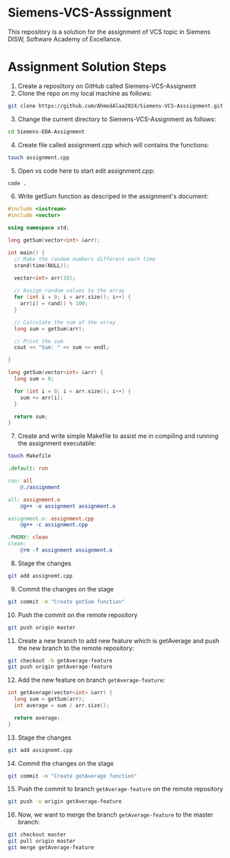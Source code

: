# Siemens-VCS-Asssignment
This repository is a solution for the assignment of VCS topic in Siemens DISW, Software Academy of Excellance.

# Assignment Solution Steps
1. Create a reposiltory on GitHub called Siemens-VCS-Assignemt
2. Clone the repo on my local machine as follows:
```bash
git clone https://github.com/AhmedAlaa2024/Siemens-VCS-Asssignment.git
```
3. Change the current directory to Siemens-VCS-Assignment as follows:
```bash
cd Siemens-EDA-Assignment
```
4. Create file called assignment.cpp which will contains the functions:
```bash
touch assignment.cpp
```
5. Open vs code here to start edit assignment.cpp:
```bash
code .
```
6. Write getSum function as descriped in the assignment's document:
```c++
#include <iostream>
#include <vector>

using namespace std;

long getSum(vector<int> &arr);

int main() {
  // Make the random numbers different each time
  srand(time(NULL));

  vector<int> arr(10);
  
  // Assign random values to the array
  for (int i = 0; i < arr.size(); i++) {
    arr[i] = rand() % 100;
  }

  // Calculate the sum of the array
  long sum = getSum(arr);

  // Print the sum
  cout << "Sum: " << sum << endl;

}

long getSum(vector<int> &arr) {
  long sum = 0;

  for (int i = 0; i < arr.size(); i++) {
    sum += arr[i];
  }

  return sum;
}
```
7. Create and write simple Makefile to assist me in compiling and running the assignment executable:
```bash
touch Makefile
```
```Makefile
.default: run

run: all
	@./assignment

all: assignment.o
	@g++ -o assignment assignment.o

assignment.o: assignment.cpp
	@g++ -c assignment.cpp

.PHONY: clean
clean:
	@rm -f assignment assignment.o
```
8. Stage the changes
```bash
git add assignemt.cpp
```
9. Commit the changes on the stage
```bash
git commit -m "Create getSum function"
```
10. Push the commit on the remote repository
```bash
git push origin master
```
11. Create a new branch to add new feature which is getAverage and push the new branch to the remote repository:
```bash
git checkout -b getAverage-feature
git push origin getAverage-feature
```
12. Add the new feature on branch `getAverage-feature`:
```c++
int getAverage(vector<int> &arr) {
  long sum = getSum(arr);
  int average = sum / arr.size();

  return average;
}
```
13. Stage the changes
```bash
git add assignemt.cpp
```
14. Commit the changes on the stage
```bash
git commit -m "Create getAverage function"
```
15. Push the commit to branch `getAverage-feature` on the remote repository
```bash
git push -u origin getAverage-feature
```
16. Now, we want to merge the branch `getAverage-feature` to the master branch:
```bash
git checkout master
git pull origin master
git merge getAverage-feature
```